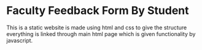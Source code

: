 # Faculty Feedback Form By Student
This is a static website is made using html and css to give the structure everything is linked through main html page which is given functionality by javascript.
